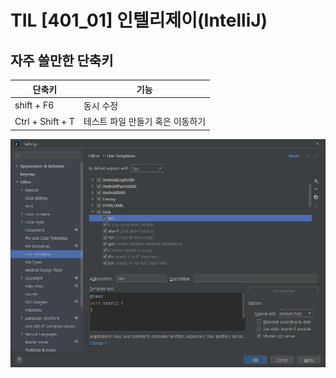  # TIL [401_01] 인텔리제이(IntelliJ)  
 ## 자주 쓸만한 단축키 
| 단축키              | 기능    |
|------------------|-------|
| shift + F6       | 동시 수정 |
| Ctrl + Shift + T |테스트 파일 만들기 혹은 이동하기|

![img.png](img.png)